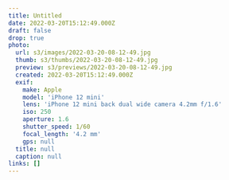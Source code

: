 ```yaml
---
title: Untitled
date: 2022-03-20T15:12:49.000Z
draft: false
drop: true
photo:
  url: s3/images/2022-03-20-08-12-49.jpg
  thumb: s3/thumbs/2022-03-20-08-12-49.jpg
  preview: s3/previews/2022-03-20-08-12-49.jpg
  created: 2022-03-20T15:12:49.000Z
  exif:
    make: Apple
    model: 'iPhone 12 mini'
    lens: 'iPhone 12 mini back dual wide camera 4.2mm f/1.6'
    iso: 250
    aperture: 1.6
    shutter_speed: 1/60
    focal_length: '4.2 mm'
    gps: null
  title: null
  caption: null
links: []
---
```


